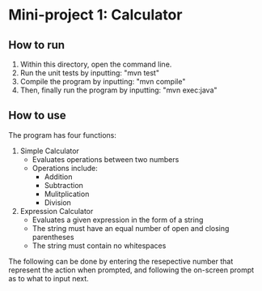 # Mini-project 1: Calculator
## How to run
1. Within this directory, open the command line.
2. Run the unit tests by inputting: "mvn test"
3. Compile the program by inputting: "mvn compile"
4. Then, finally run the program by inputting: "mvn exec:java"

## How to use
The program has four functions:
1. Simple Calculator
    - Evaluates operations between two numbers
    - Operations include:
      - Addition
      - Subtraction
      - Mulitplication
      - Division
2. Expression Calculator
   - Evaluates a given expression in the form of a string
   - The string must have an equal number of open and closing parentheses
   - The string must contain no whitespaces

The following can be done by entering the resepective number that represent the action when prompted, and following the on-screen prompt as to what to input next.
